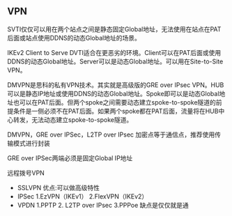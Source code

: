 ## VPN

SVTI仅仅可以用在两个站点之间是静态固定Global地址，无法使用在站点在PAT后面或站点使用DDNS的动态Global地址的场景。

IKEv2 Client to Serve DVTI适合在更恶劣的环境。Client可以在PAT后面或使用DDNS的动态Global地址。Server可以是动态Global地址。可以用在Site-to-Site VPN。

DMVPN是思科的私有VPN技术。其实就是高级版的GRE over IPsec VPN。HUB可以是静态IP地址或使用DDNS的动态Global地址。Spoke即可以是动态Global地址也可以在PAT后面。但两个spoke之间需要动态建立spoke-to-spoke隧道的前提条件是一侧必须不在PAT后面。如果两个spoke都在PAT后面，流量将在HUB中心转发，无法动态建立spoke-to-spoke隧道。

DMVPN，GRE over IPSec，L2TP over IPsec 加密点等于通信点，推荐使用传输模式进行封装

GRE over IPSec两端必须是固定Global IP地址





远程拨号VPN

- SSLVPN    优点:可以做高级特性
- IPSec   1.EzVPN（IKEv1） 2.FlexVPN（IKEv2）
- VPDN  1.PPTP  2. L2TP over IPsec  3.PPPoe   缺点是仅仅就是通







